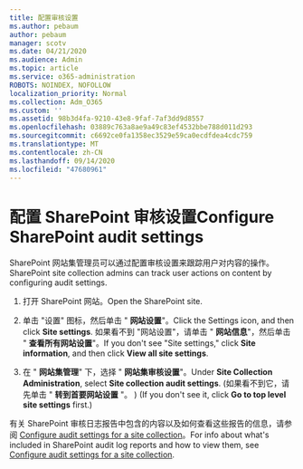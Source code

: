 ```yaml
---
title: 配置审核设置
ms.author: pebaum
author: pebaum
manager: scotv
ms.date: 04/21/2020
ms.audience: Admin
ms.topic: article
ms.service: o365-administration
ROBOTS: NOINDEX, NOFOLLOW
localization_priority: Normal
ms.collection: Adm_O365
ms.custom: ''
ms.assetid: 98b3d4fa-9210-43e8-9faf-7af3dd9d8557
ms.openlocfilehash: 03889c763a8ae9a49c83ef4532bbe788d011d293
ms.sourcegitcommit: c6692ce0fa1358ec3529e59ca0ecdfdea4cdc759
ms.translationtype: MT
ms.contentlocale: zh-CN
ms.lasthandoff: 09/14/2020
ms.locfileid: "47680961"
---
```

# <a name="configure-sharepoint-audit-settings"></a><span data-ttu-id="8d3fc-102">配置 SharePoint 审核设置</span><span class="sxs-lookup"><span data-stu-id="8d3fc-102">Configure SharePoint audit settings</span></span>

<span data-ttu-id="8d3fc-103">SharePoint 网站集管理员可以通过配置审核设置来跟踪用户对内容的操作。</span><span class="sxs-lookup"><span data-stu-id="8d3fc-103">SharePoint site collection admins can track user actions on content by configuring audit settings.</span></span>
  
1. <span data-ttu-id="8d3fc-104">打开 SharePoint 网站。</span><span class="sxs-lookup"><span data-stu-id="8d3fc-104">Open the SharePoint site.</span></span>
    
2. <span data-ttu-id="8d3fc-105">单击 "设置" 图标，然后单击 " **网站设置**"。</span><span class="sxs-lookup"><span data-stu-id="8d3fc-105">Click the Settings icon, and then click **Site settings**.</span></span> <span data-ttu-id="8d3fc-106">如果看不到 "网站设置"，请单击 " **网站信息**"，然后单击 " **查看所有网站设置**"。</span><span class="sxs-lookup"><span data-stu-id="8d3fc-106">If you don't see "Site settings," click **Site information**, and then click **View all site settings**.</span></span>
    
3. <span data-ttu-id="8d3fc-107">在 " **网站集管理**" 下，选择 " **网站集审核设置**"。</span><span class="sxs-lookup"><span data-stu-id="8d3fc-107">Under **Site Collection Administration**, select **Site collection audit settings**.</span></span> <span data-ttu-id="8d3fc-108"> (如果看不到它，请先单击 " **转到首要网站设置** "。 ) </span><span class="sxs-lookup"><span data-stu-id="8d3fc-108">(If you don't see it, click **Go to top level site settings** first.)</span></span> 
    
<span data-ttu-id="8d3fc-109">有关 SharePoint 审核日志报告中包含的内容以及如何查看这些报告的信息，请参阅 [Configure audit settings for a site collection](https://go.microsoft.com/fwlink/?linkid=404050)。</span><span class="sxs-lookup"><span data-stu-id="8d3fc-109">For info about what's included in SharePoint audit log reports and how to view them, see [Configure audit settings for a site collection](https://go.microsoft.com/fwlink/?linkid=404050).</span></span>
  

